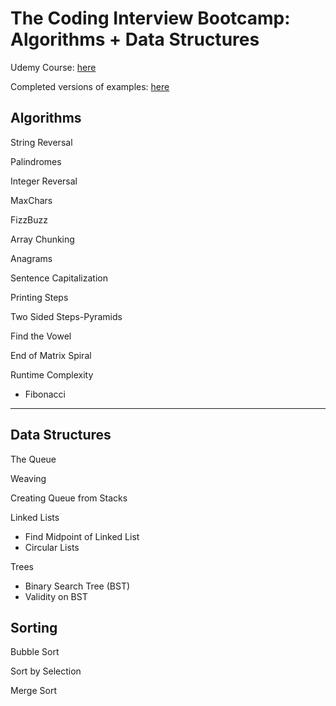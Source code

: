 # The Coding Interview Bootcamp: Algorithms + Data Structures

Udemy Course: [here](https://www.udemy.com/course/coding-interview-bootcamp-algorithms-and-data-structure)

Completed versions of examples: [here](https://github.com/StephenGrider/algocasts)

## Algorithms

String Reversal

Palindromes

Integer Reversal

MaxChars

FizzBuzz

Array Chunking

Anagrams

Sentence Capitalization

Printing Steps

Two Sided Steps-Pyramids

Find the Vowel

End of Matrix Spiral

Runtime Complexity
  - Fibonacci


---

## Data Structures

The Queue

Weaving

Creating Queue from Stacks

Linked Lists
  - Find Midpoint of Linked List
  - Circular Lists
  
Trees
  - Binary Search Tree (BST)
  - Validity on BST


## Sorting

Bubble Sort

Sort by Selection

Merge Sort